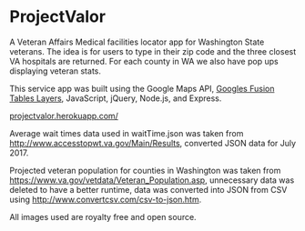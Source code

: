 # ProjectValor

A Veteran Affairs Medical facilities locator app for Washington State veterans. The idea is for users to type in their zip code and the three closest VA hospitals are returned. For each county in WA we also have pop ups displaying veteran stats.

This service app was built using the Google Maps API, [Googles Fusion Tables Layers](https://developers.google.com/maps/documentation/javascript/examples/layer-fusiontables-simple), JavaScript, jQuery, Node.js, and Express. 

[projectvalor.herokuapp.com/](projectvalor.herokuapp.com/)

Average wait times data used in waitTime.json was taken from http://www.accesstopwt.va.gov/Main/Results, converted JSON data for July 2017.

Projected veteran population for counties in Washington was taken from https://www.va.gov/vetdata/Veteran_Population.asp, unnecessary data was deleted to have a better runtime, data was converted into JSON from CSV using http://www.convertcsv.com/csv-to-json.htm.

All images used are royalty free and open source.
